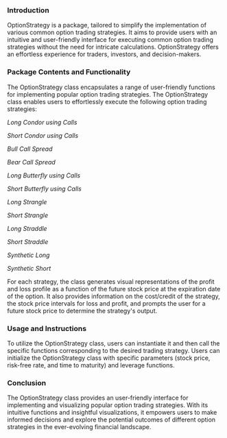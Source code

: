 ### Introduction
OptionStrategy is a package, tailored to simplify the implementation of various common option trading strategies. It aims to provide users with an intuitive and user-friendly interface for executing common option trading strategies without the need for intricate calculations. OptionStrategy offers an effortless experience for traders, investors, and decision-makers.

### Package Contents and Functionality
The OptionStrategy class encapsulates a range of user-friendly functions for implementing popular option trading strategies. 
The OptionStrategy class enables users to effortlessly execute the following option trading strategies:

*Long Condor using Calls*

*Short Condor using Calls*

*Bull Call Spread*

*Bear Call Spread*

*Long Butterfly using Calls*

*Short Butterfly using Calls*

*Long Strangle*

*Short Strangle*

*Long Straddle*

*Short Straddle*

*Synthetic Long*

*Synthetic Short*

For each strategy, the class generates visual representations of the profit and loss profile as a function of the future stock price at the expiration date of the option. It also provides information on the cost/credit of the strategy, the stock price intervals for loss and profit, and prompts the user for a future stock price to determine the strategy's output.

### Usage and Instructions
To utilize the OptionStrategy class, users can instantiate it and then call the specific functions corresponding to the desired trading strategy.
Users can initialize the OptionStrategy class with specific parameters (stock price, risk-free rate, and time to maturity) and leverage functions.


### Conclusion
The OptionStrategy class provides an user-friendly interface for implementing and visualizing popular option trading strategies. With its intuitive functions and insightful visualizations, it empowers users to make informed decisions and explore the potential outcomes of different option strategies in the ever-evolving financial landscape.
